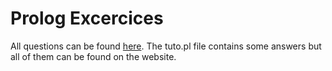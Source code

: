 Prolog Excercices
===================================

All questions can be found [here](https://sites.google.com/site/prologsite/prolog-problems). 
The tuto.pl file contains some answers but all of them can be found on the website.
